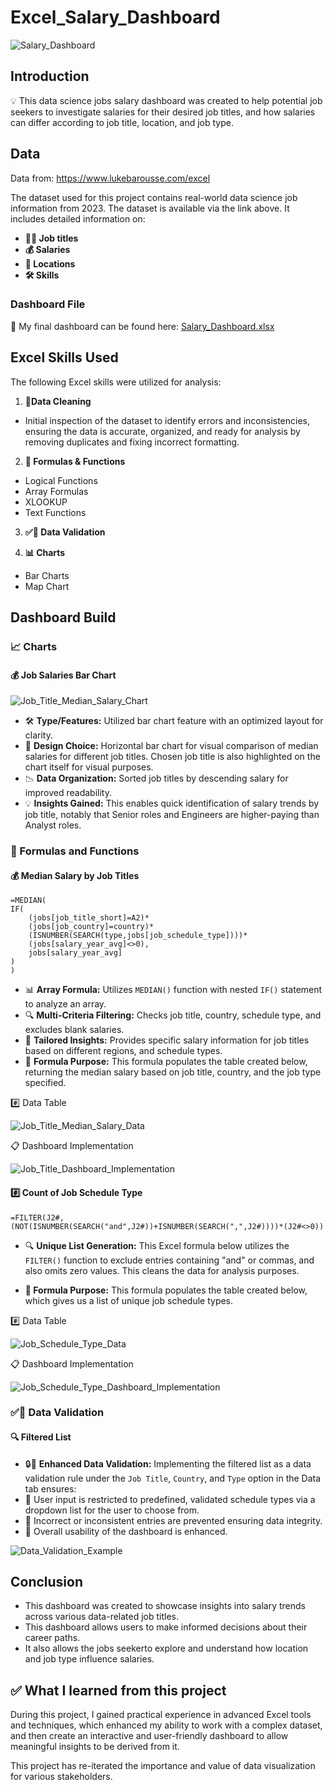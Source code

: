 # Excel_Salary_Dashboard

![Salary_Dashboard](https://github.com/user-attachments/assets/6bc66056-79d1-4d5a-b1b9-993c1185512d)

## Introduction
💡 This data science jobs salary dashboard was created to help potential job seekers to investigate salaries for their desired job titles, and how salaries can differ according to job title, location, and job type.

## Data
Data from: https://www.lukebarousse.com/excel

The dataset used for this project contains real-world data science job information from 2023. The dataset is available via the link above. It includes detailed information on:

- **👨‍💼 Job titles**
- **💰 Salaries**
- **📍 Locations**
- **🛠️ Skills**

### Dashboard File
📂 My final dashboard can be found here: [Salary_Dashboard.xlsx](https://github.com/user-attachments/files/18353342/Salary_Dashboard.xlsx)

## Excel Skills Used
The following Excel skills were utilized for analysis:

1. **🧹Data Cleaning**
- Initial inspection of the dataset to identify errors and inconsistencies, ensuring the data is accurate, organized, and ready for analysis by removing duplicates and fixing incorrect formatting.

2. **🔣 Formulas & Functions**
- Logical Functions
- Array Formulas
- XLOOKUP
- Text Functions
  
3. **✅🚫 Data Validation**

4. **📊 Charts**
- Bar Charts
- Map Chart

## Dashboard Build

### 📈 Charts

#### 💰 Job Salaries Bar Chart

![Job_Title_Median_Salary_Chart](https://github.com/user-attachments/assets/d3dc50e4-ebcd-45e5-bf13-753a95442e06)

- 🛠️ **Type/Features:** Utilized bar chart feature with an optimized layout for clarity.
- 🎨 **Design Choice:** Horizontal bar chart for visual comparison of median salaries for different job titles. Chosen job title is also highlighted on the chart itself for visual purposes.
- 📉 **Data Organization:** Sorted job titles by descending salary for improved readability.
- 💡 **Insights Gained:** This enables quick identification of salary trends by job title, notably that Senior roles and Engineers are higher-paying than Analyst roles.

### 🔣 Formulas and Functions

#### 💰 Median Salary by Job Titles

```
=MEDIAN(
IF(
    (jobs[job_title_short]=A2)*
    (jobs[job_country]=country)*
    (ISNUMBER(SEARCH(type,jobs[job_schedule_type])))*
    (jobs[salary_year_avg]<>0),
    jobs[salary_year_avg]
)
)
```
- 📊 **Array Formula:** Utilizes `MEDIAN()` function with nested `IF()` statement to analyze an array.
- 🔍 **Multi-Criteria Filtering:** Checks job title, country, schedule type, and excludes blank salaries.
- 🎯 **Tailored Insights:** Provides specific salary information for job titles based on different regions, and schedule types.
- 🔢 **Formula Purpose:** This formula populates the table created below, returning the median salary based on job title, country, and the job type specified.

#️⃣ Data Table

![Job_Title_Median_Salary_Data](https://github.com/user-attachments/assets/9234932d-a401-4801-ae86-ca8baa7ae070)

📋 Dashboard Implementation  

![Job_Title_Dashboard_Implementation](https://github.com/user-attachments/assets/59ac03f9-1e65-4f89-9ea6-d36fa50db506)

#### #️⃣ Count of Job Schedule Type

```
=FILTER(J2#,(NOT(ISNUMBER(SEARCH("and",J2#))+ISNUMBER(SEARCH(",",J2#))))*(J2#<>0))
```

- 🔍 **Unique List Generation:** This Excel formula below utilizes the `FILTER()` function to exclude entries containing "and" or commas, and also omits zero values. This cleans the data for analysis purposes.
  
- **🔢 Formula Purpose:** This formula populates the table created below, which gives us a list of unique job schedule types.

#️⃣ Data Table

![Job_Schedule_Type_Data](https://github.com/user-attachments/assets/323911c2-b6dc-49ac-9f5e-2170fee5b60f)

📋 Dashboard Implementation  

![Job_Schedule_Type_Dashboard_Implementation](https://github.com/user-attachments/assets/a83fcd8a-5fed-45a6-962e-f483a9720061)

### ✅🚫 Data Validation

#### 🔍 Filtered List

- 🔒🔑 **Enhanced Data Validation:** Implementing the filtered list as a data validation rule under the `Job Title`, `Country`, and `Type` option in the Data tab ensures:
- 🎯 User input is restricted to predefined, validated schedule types via a dropdown list for the user to choose from.
- 🚫 Incorrect or inconsistent entries are prevented ensuring data integrity.
- 👥 Overall usability of the dashboard is enhanced.


![Data_Validation_Example](https://github.com/user-attachments/assets/6a6f6772-ab93-47c6-bafc-d4541f32828e)

## Conclusion

- This dashboard was created to showcase insights into salary trends across various data-related job titles.
- This dashboard allows users to make informed decisions about their career paths.
- It also allows the jobs seekerto explore and understand how location and job type influence salaries.

## ✅ What I learned from this project 
During this project, I gained practical experience in advanced Excel tools and techniques, which enhanced my ability to work with a complex dataset, and then create an interactive and user-friendly dashboard to allow meaningful insights to be derived from it. 

This project has re-iterated the importance and value of data visualization for various stakeholders.







